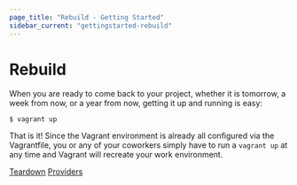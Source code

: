 ```yaml
---
page_title: "Rebuild - Getting Started"
sidebar_current: "gettingstarted-rebuild"
---
```


# Rebuild

When you are ready to come back to your project, whether it is tomorrow,
a week from now, or a year from now, getting it up and running is easy:

```shell
$ vagrant up
```

That is it! Since the Vagrant environment is already all configured via
the Vagrantfile, you or any of your coworkers simply have to run a
`vagrant up` at any time and Vagrant will recreate your work environment.

<a href="/docs/getting-started/teardown.html" class="button inline-button prev-button">Teardown</a>
<a href="/docs/getting-started/providers.html" class="button inline-button next-button">Providers</a>
